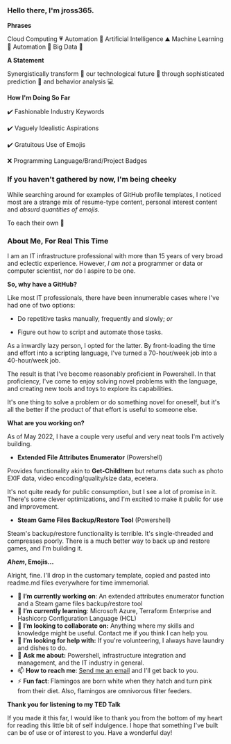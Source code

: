 ### Hello there, I'm jross365.

**Phrases**

 Cloud Computing 💗 Automation 💬 Artificial Intelligence ⛰️ Machine Learning 👏 Automation 🌱 Big Data 🤔 

**A Statement**

Synergistically transform 🦋 our technological future 📱 through sophisticated prediction 🔮 and behavior analysis 💻

**How I'm Doing So Far**

✔️ Fashionable Industry Keywords

✔️ Vaguely Idealistic Aspirations

✔️ Gratuitous Use of Emojis

❌ Programming Language/Brand/Project Badges

### If you haven't gathered by now, I'm being cheeky

While searching around for examples of GitHub profile templates, I noticed most are a strange mix of resume-type content, personal interest content and _absurd quantities of emojis._

To each their own 🤷

### About Me, For Real This Time

I am an IT infrastructure professional with more than 15 years of very broad and eclectic experience. However, _I am not_ a programmer or data or computer scientist, nor do I aspire to be one.

**So, why have a GitHub?**

Like most IT professionals, there have been innumerable cases where I've had one of two options:

* Do repetitive tasks manually, frequently and slowly; _or_

* Figure out how to script and automate those tasks.

As a inwardly lazy person, I opted for the latter. By front-loading the time and effort into a scripting language, I've turned a 70-hour/week job into a 40-hour/week job.

The result is that I've become reasonably proficient in Powershell. In that proficiency, I've come to enjoy solving novel problems with the language, and creating new tools and toys to explore its capabilities.

It's one thing to solve a problem or do something novel for oneself, but it's all the better if the product of that effort is useful to someone else.

**What are you working on?**

As of May 2022, I have a couple very useful and very neat tools I'm actively building. 

* **Extended File Attributes Enumerator** (Powershell)

Provides functionality akin to **Get-ChildItem** but returns data such as photo EXIF data, video encoding/quality/size data, ecetera.

 It's not quite ready for public consumption, but I see a lot of promise in it. There's some clever optimizations, and I'm excited to make it public for use and improvement.

* **Steam Game Files Backup/Restore Tool** (Powershell)

Steam's backup/restore functionality is terrible. It's single-threaded and compresses poorly. There is a much better way to back up and restore games, and I'm building it.

**_Ahem_, Emojis...**

Alright, fine. I'll drop in the customary template, copied and pasted into readme.md files everywhere for time immemorial. 

- 🔭 **I’m currently working on**: An extended attributes enumerator function and a Steam game files backup/restore tool
- 🌱 **I’m currently learning**: Microsoft Azure, Terraform Enterprise and Hashicorp Configuration Language (HCL)
- 👯 **I’m looking to collaborate on:** Anything where my skills and knowledge might be useful. Contact me if you think I can help you.
- 🤔 **I’m looking for help with:** If you're volunteering, I always have laundry and dishes to do.
- 💬 **Ask me about:** Powershell, infrastructure integration and management, and the IT industry in general.
- 📫 **How to reach me**: [Send me an email](mailto:jross365github@gmail.com) and I'll get back to you.
- ⚡ **Fun fact**: Flamingos are born white when they hatch and turn pink from their diet. Also, flamingos are omnivorous filter feeders.

**Thank you for listening to my TED Talk**

If you made it this far, I would like to thank you from the bottom of my heart for reading this little bit of self indulgence. I hope that something I've built can be of use or of interest to you. Have a wonderful day!
